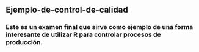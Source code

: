## Ejemplo-de-control-de-calidad
### Este es un examen final que sirve como ejemplo de una forma interesante de utilizar R para controlar procesos de producción.
